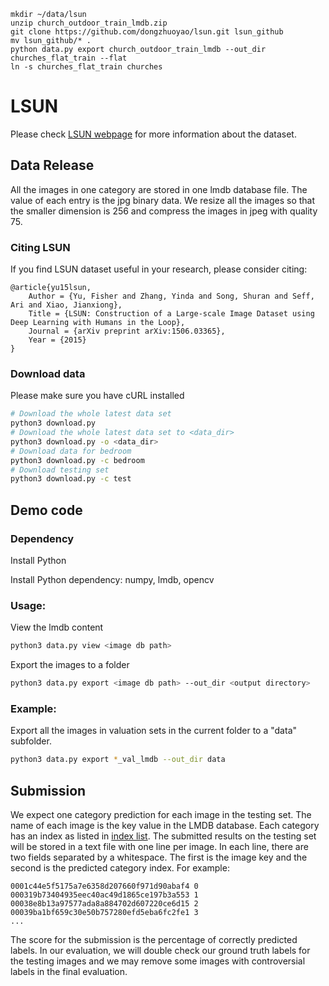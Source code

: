 
```
mkdir ~/data/lsun
unzip church_outdoor_train_lmdb.zip
git clone https://github.com/dongzhuoyao/lsun.git lsun_github
mv lsun_github/* .
python data.py export church_outdoor_train_lmdb --out_dir churches_flat_train --flat
ln -s churches_flat_train churches
```

# LSUN

Please check [LSUN webpage](http://www.yf.io/p/lsun) for more information about the dataset.

## Data Release

All the images in one category are stored in one lmdb database
file. The value
 of each entry is the jpg binary data. We resize all the images so
 that the
  smaller dimension is 256 and compress the images in jpeg with
  quality 75.
  
### Citing LSUN

If you find LSUN dataset useful in your research, please consider citing:

    @article{yu15lsun,
        Author = {Yu, Fisher and Zhang, Yinda and Song, Shuran and Seff, Ari and Xiao, Jianxiong},
        Title = {LSUN: Construction of a Large-scale Image Dataset using Deep Learning with Humans in the Loop},
        Journal = {arXiv preprint arXiv:1506.03365},
        Year = {2015}
    }

### Download data
Please make sure you have cURL installed
```bash
# Download the whole latest data set
python3 download.py
# Download the whole latest data set to <data_dir>
python3 download.py -o <data_dir>
# Download data for bedroom
python3 download.py -c bedroom
# Download testing set
python3 download.py -c test
```

## Demo code

### Dependency

Install Python

Install Python dependency: numpy, lmdb, opencv

### Usage:

View the lmdb content

```bash
python3 data.py view <image db path>
```

Export the images to a folder

```bash
python3 data.py export <image db path> --out_dir <output directory>
```

### Example:

Export all the images in valuation sets in the current folder to a
"data"
subfolder.

```bash
python3 data.py export *_val_lmdb --out_dir data
```

## Submission

We expect one category prediction for each image in the testing
set. The name of each image is the key value in the LMDB
database. Each category has an index as listed in
[index list](https://github.com/fyu/lsun_toolkit/blob/master/category_indices.txt). The
submitted results on the testing set will be stored in a text file
with one line per image. In each line, there are two fields separated
by a whitespace. The first is the image key and the second is the
predicted category index. For example:

```
0001c44e5f5175a7e6358d207660f971d90abaf4 0
000319b73404935eec40ac49d1865ce197b3a553 1
00038e8b13a97577ada8a884702d607220ce6d15 2
00039ba1bf659c30e50b757280efd5eba6fc2fe1 3
...
```

The score for the submission is the percentage of correctly predicted
labels. In our evaluation, we will double check our ground truth
labels for the testing images and we may remove some images with
controversial labels in the final evaluation.
